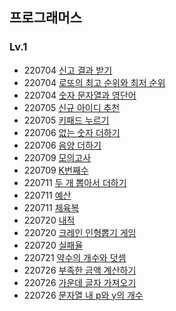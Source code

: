 ## 프로그래머스
### Lv.1
* 220704  [신고 결과 받기](https://github.com/youngAaaaa/-/blob/main/%E1%84%89%E1%85%B5%E1%86%AB%E1%84%80%E1%85%A9%20%E1%84%80%E1%85%A7%E1%86%AF%E1%84%80%E1%85%AA%20%E1%84%87%E1%85%A1%E1%86%AE%E1%84%80%E1%85%B5.swift)
* 220704  [로또의 최고 순위와 최저 순위](https://github.com/youngAaaaa/algorithm/blob/7cc9701514b26c46d474f6bf2da8315f2a0cfa1e/%E1%84%85%E1%85%A9%E1%84%84%E1%85%A9%E1%84%8B%E1%85%B4%20%E1%84%8E%E1%85%AC%E1%84%80%E1%85%A9%20%E1%84%89%E1%85%AE%E1%86%AB%E1%84%8B%E1%85%B1%E1%84%8B%E1%85%AA%20%E1%84%8E%E1%85%AC%E1%84%8C%E1%85%A5%20%E1%84%89%E1%85%AE%E1%86%AB%E1%84%8B%E1%85%B1.swift)
* 220704  [숫자 문자열과 영단어](https://github.com/youngAaaaa/algorithm/blob/41e1dffe34ec2d8771e177bc5004e664cc013719/%E1%84%89%E1%85%AE%E1%86%BA%E1%84%8C%E1%85%A1%20%E1%84%86%E1%85%AE%E1%86%AB%E1%84%8C%E1%85%A1%E1%84%8B%E1%85%A7%E1%86%AF%E1%84%80%E1%85%AA%20%E1%84%8B%E1%85%A7%E1%86%BC%E1%84%83%E1%85%A1%E1%86%AB%E1%84%8B%E1%85%A5.swift)
* 220705 [신규 아이디 추천](https://github.com/youngAaaaa/algorithm/blob/f911a81b8a26d3e0401d20cb5e2d34d53534c2fa/%E1%84%89%E1%85%B5%E1%86%AB%E1%84%80%E1%85%B2%20%E1%84%8B%E1%85%A1%E1%84%8B%E1%85%B5%E1%84%83%E1%85%B5%20%E1%84%8E%E1%85%AE%E1%84%8E%E1%85%A5%E1%86%AB.swift)
* 220705 [키패드 누르기](https://github.com/youngAaaaa/algorithm/blob/f911a81b8a26d3e0401d20cb5e2d34d53534c2fa/%E1%84%8F%E1%85%B5%E1%84%91%E1%85%A2%E1%84%83%E1%85%B3%20%E1%84%82%E1%85%AE%E1%84%85%E1%85%B3%E1%84%80%E1%85%B5.swift)
* 220706 [없는 숫자 더하기](https://github.com/youngAaaaa/algorithm/blob/f911a81b8a26d3e0401d20cb5e2d34d53534c2fa/%E1%84%8B%E1%85%A5%E1%86%B9%E1%84%82%E1%85%B3%E1%86%AB%20%E1%84%89%E1%85%AE%E1%86%BA%E1%84%8C%E1%85%A1%20%E1%84%83%E1%85%A5%E1%84%92%E1%85%A1%E1%84%80%E1%85%B5.swift)
* 220706 [음양 더하기](https://github.com/youngAaaaa/algorithm/blob/ed17442a423b970a1f9aea3e55b3947017b19f86/%E1%84%8B%E1%85%B3%E1%86%B7%E1%84%8B%E1%85%A3%E1%86%BC%20%E1%84%83%E1%85%A5%E1%84%92%E1%85%A1%E1%84%80%E1%85%B5.swift)
* 220709 [모의고사](https://github.com/youngAaaaa/algorithm/blob/145dd70d541fa880f413c6af2ea726ac8a8f2c32/%E1%84%86%E1%85%A9%E1%84%8B%E1%85%B4%E1%84%80%E1%85%A9%E1%84%89%E1%85%A1.swift)
* 220709 [K번째수](https://github.com/youngAaaaa/algorithm/blob/b9a22bb2f550b5206d46f79daad049bb4a9b52cb/K%E1%84%87%E1%85%A5%E1%86%AB%E1%84%8D%E1%85%A2%E1%84%89%E1%85%AE.swift)
* 220711 [두 개 뽑아서 더하기](https://github.com/youngAaaaa/algorithm/blob/1c104082ba0c5a76c2c27b3133a70e289164dddd/%E1%84%83%E1%85%AE%20%E1%84%80%E1%85%A2%20%E1%84%88%E1%85%A9%E1%86%B8%E1%84%8B%E1%85%A1%E1%84%89%E1%85%A5%20%E1%84%83%E1%85%A5%E1%84%92%E1%85%A1%E1%84%80%E1%85%B5.swift)
* 220711 [예산](https://github.com/youngAaaaa/algorithm/blob/1c104082ba0c5a76c2c27b3133a70e289164dddd/%E1%84%8B%E1%85%A8%E1%84%89%E1%85%A1%E1%86%AB.swift)
* 220711 [체육복](https://github.com/youngAaaaa/algorithm/blob/1c104082ba0c5a76c2c27b3133a70e289164dddd/%E1%84%8E%E1%85%A6%E1%84%8B%E1%85%B2%E1%86%A8%E1%84%87%E1%85%A9%E1%86%A8.swift)
* 220720 [내적](https://github.com/youngAaaaa/algorithm/blob/a967e958b8c0b6d4cd09d7da31e78e5f6ddc6896/%E1%84%82%E1%85%A2%E1%84%8C%E1%85%A5%E1%86%A8.swift)
* 220720 [크레인 인형뽑기 게임](https://github.com/youngAaaaa/algorithm/blob/a967e958b8c0b6d4cd09d7da31e78e5f6ddc6896/%E1%84%8F%E1%85%B3%E1%84%85%E1%85%A6%E1%84%8B%E1%85%B5%E1%86%AB%20%E1%84%8B%E1%85%B5%E1%86%AB%E1%84%92%E1%85%A7%E1%86%BC%E1%84%88%E1%85%A9%E1%86%B8%E1%84%80%E1%85%B5%20%E1%84%80%E1%85%A6%E1%84%8B%E1%85%B5%E1%86%B7.swift)
* 220720 [실패율](https://github.com/youngAaaaa/algorithm/blob/a967e958b8c0b6d4cd09d7da31e78e5f6ddc6896/%E1%84%89%E1%85%B5%E1%86%AF%E1%84%91%E1%85%A2%E1%84%8B%E1%85%B2%E1%86%AF.swift)
* 220721 [약수의 개수와 덧셈](https://github.com/youngAaaaa/algorithm/blob/80769e18b6d2f8a75820708ea190b10a937a94ca/%E1%84%8B%E1%85%A3%E1%86%A8%E1%84%89%E1%85%AE%E1%84%8B%E1%85%B4%20%E1%84%80%E1%85%A2%E1%84%89%E1%85%AE%E1%84%8B%E1%85%AA%20%E1%84%83%E1%85%A5%E1%86%BA%E1%84%89%E1%85%A6%E1%86%B7.swift)
* 220726 [부족한 금액 계산하기](https://github.com/youngAaaaa/algorithm/blob/36544f0be39b400bbb0c1ce50660d9382373ce98/%E1%84%87%E1%85%AE%E1%84%8C%E1%85%A9%E1%86%A8%E1%84%92%E1%85%A1%E1%86%AB%20%E1%84%80%E1%85%B3%E1%86%B7%E1%84%8B%E1%85%A2%E1%86%A8%20%E1%84%80%E1%85%A8%E1%84%89%E1%85%A1%E1%86%AB%E1%84%92%E1%85%A1%E1%84%80%E1%85%B5.swift)
* 220726 [가운데 글자 가져오기](https://github.com/youngAaaaa/algorithm/blob/7f9f01b895a3d8419ce289719260d28d9d571978/%E1%84%80%E1%85%A1%E1%84%8B%E1%85%AE%E1%86%AB%E1%84%83%E1%85%A6%20%E1%84%80%E1%85%B3%E1%86%AF%E1%84%8C%E1%85%A1%20%E1%84%80%E1%85%A1%E1%84%8C%E1%85%A7%E1%84%8B%E1%85%A9%E1%84%80%E1%85%B5.swift)
* 220726 [문자열 내 p와 y의 개수](https://github.com/youngAaaaa/algorithm/blob/87d2dd9ef06397eeb2dcbd838256f1f6f311a1fe/%E1%84%86%E1%85%AE%E1%86%AB%E1%84%8C%E1%85%A1%E1%84%8B%E1%85%A7%E1%86%AF%20%E1%84%82%E1%85%A2%20p%E1%84%8B%E1%85%AA%20y%E1%84%8B%E1%85%B4%20%E1%84%80%E1%85%A2%E1%84%89%E1%85%AE.swift)
